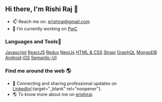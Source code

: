 ## Hi there, I'm Rishi Raj 👋

<!-- - 🤔  I’m looking for change -->
- 📫  Reach me on: erishiraj@gmail.com
- 🔭  I’m currently working on [PwC](https://www.pwc.com)
<!-- - 👯  I’m looking to collaborate on **ReactJS Project --> 
### Languages and Tools🧰

[Javascript](https://developer.mozilla.org/en-US/docs/Web/JavaScript) [ReactJS](https://reactjs.org/docs/getting-started.html) [Redux](https://redux.js.org/introduction/getting-started) [NextJs](https://nextjs.org/docs) [HTML & CSS](https://developer.mozilla.org/en-US/docs/Web/HTML) [Strapi](https://strapi.io/documentation/developer-docs/latest/getting-started/introduction.html) [GraphQL](https://www.apollographql.com/docs/react) [MongoDB](https://docs.mongodb.com/manual/tutorial/getting-started/) [Android](https://developer.android.com/guide?hl=th) [iOS](https://swift.org/documentation) [Semantic-UI](https://react.semantic-ui.com)

### Find me around the web 🌎
- 💼  Connecting and sharing professional updates on [LinkedIn](https://www.linkedin.com/in/rishi-raj-b9ab44a1){:target="_blank" rel="noopener"}.
- 🌎  To know more about me on [erishiraj](https://www.erishiraj.com/).
